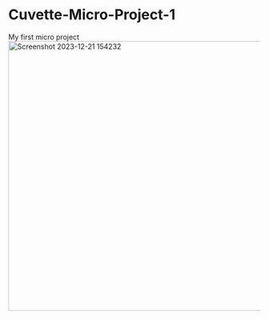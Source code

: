 # Cuvette-Micro-Project-1
My first micro project 
<img width="538" alt="Screenshot 2023-12-21 154232" src="https://github.com/Chirayunikam/Cuvette-Micro-Project-1/assets/100028643/767171c7-8521-486b-8a4f-c6930233f9d8">
